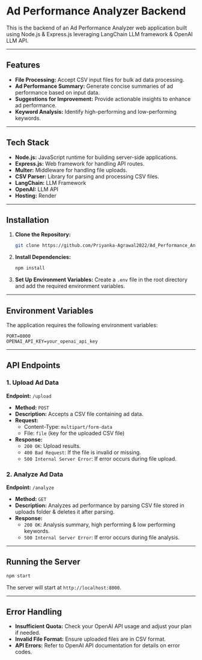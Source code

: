 # Ad Performance Analyzer Backend
This is the backend of an Ad Performance Analyzer web application built using Node.js & Express.js leveraging LangChain LLM framework & OpenAI LLM API.

---

## Features
- **File Processing:** Accept CSV input files for bulk ad data processing.
- **Ad Performance Summary:** Generate concise summaries of ad performance based on input data.
- **Suggestions for Improvement:** Provide actionable insights to enhance ad performance.
- **Keyword Analysis:** Identify high-performing and low-performing keywords.

---

## Tech Stack
- **Node.js:** JavaScript runtime for building server-side applications.
- **Express.js:** Web framework for handling API routes.
- **Multer:** Middleware for handling file uploads.
- **CSV Parser:** Library for parsing and processing CSV files.
- **LangChain:** LLM Framework
- **OpenAI:** LLM API
- **Hosting:** Render

---

## Installation

1. **Clone the Repository:**
   ```bash
   git clone https://github.com/Priyanka-Agrawal2022/Ad_Performance_Analyzer_Agent_Backend.git
   ```

2. **Install Dependencies:**
   ```bash
   npm install
   ```

3. **Set Up Environment Variables:**
   Create a `.env` file in the root directory and add the required environment variables.

---

## Environment Variables
The application requires the following environment variables:

```env
PORT=8000
OPENAI_API_KEY=your_openai_api_key
```

---

## API Endpoints

### 1. **Upload Ad Data**
**Endpoint:** `/upload`
- **Method:** `POST`
- **Description:** Accepts a CSV file containing ad data.
- **Request:**
  - Content-Type: `multipart/form-data`
  - File: `file` (key for the uploaded CSV file)
- **Response:**
  - `200 OK`: Upload results.
  - `400 Bad Request`: If the file is invalid or missing.
  - `500 Internal Server Error`: If error occurs during file upload.

### 2. **Analyze Ad Data**
**Endpoint:** `/analyze`
- **Method:** `GET`
- **Description:** Analyzes ad performance by parsing CSV file stored in uploads folder & deletes it after parsing.
- **Response:**
  - `200 OK`: Analysis summary, high performing & low performing keywords.
  - `500 Internal Server Error`: If error occurs during file analysis.

---

## Running the Server
   ```bash
   npm start
   ```
   The server will start at `http://localhost:8000`.

---

## Error Handling
- **Insufficient Quota:** Check your OpenAI API usage and adjust your plan if needed.
- **Invalid File Format:** Ensure uploaded files are in CSV format.
- **API Errors:** Refer to OpenAI API documentation for details on error codes.